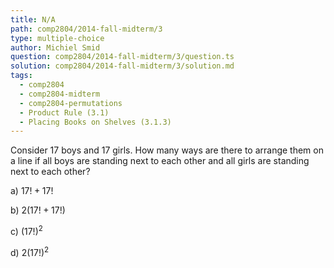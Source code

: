 ```yaml
---
title: N/A
path: comp2804/2014-fall-midterm/3
type: multiple-choice
author: Michiel Smid
question: comp2804/2014-fall-midterm/3/question.ts
solution: comp2804/2014-fall-midterm/3/solution.md
tags:
  - comp2804
  - comp2804-midterm
  - comp2804-permutations
  - Product Rule (3.1)
  - Placing Books on Shelves (3.1.3)
---
```


Consider 17 boys and 17 girls. How many ways are there to arrange them on a line if all boys are standing next to each other and all girls are standing next to each other?

a) $17! + 17!$

b) $2(17! + 17!)$

c) $(17!)^2$

d) $2(17!)^2$
